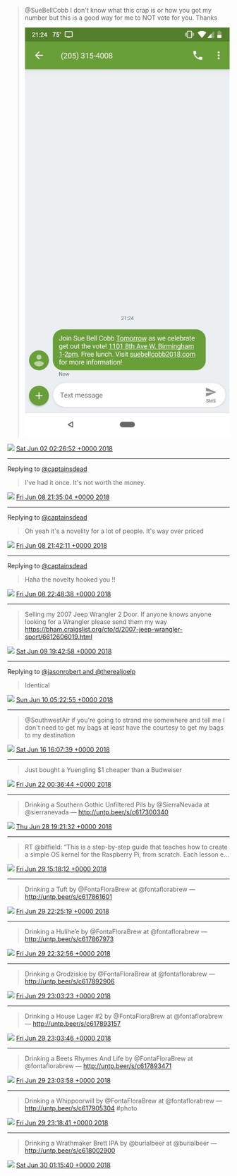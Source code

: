 > @SueBellCobb I don't know what this crap is or how you got my number but this is a good way for me to NOT vote for you. Thanks 
> 
> ![](media/1002738289995124736-DepxKP9V4AA1tjK.jpg)

<img src="media/tweet.ico" width="12" /> [Sat Jun 02 02:26:52 +0000 2018](https://twitter.com/nhudson/status/1002738289995124736)

----

Replying to [@captainsdead](https://twitter.com/captainsdead/status/1005199997019844609)

> I've had it once.  It's not worth the money.

<img src="media/tweet.ico" width="12" /> [Fri Jun 08 21:35:04 +0000 2018](https://twitter.com/nhudson/status/1005201569384747008)

----

Replying to [@captainsdead](https://twitter.com/captainsdead/status/1005202202431016960)

> Oh yeah it's a novelity for a lot of people. It's way over priced

<img src="media/tweet.ico" width="12" /> [Fri Jun 08 21:42:11 +0000 2018](https://twitter.com/nhudson/status/1005203358519648257)

----

Replying to [@captainsdead](https://twitter.com/captainsdead/status/1005219420480917505)

> Haha the novelty hooked you !!

<img src="media/tweet.ico" width="12" /> [Fri Jun 08 22:48:38 +0000 2018](https://twitter.com/nhudson/status/1005220084745457664)

----

> Selling my 2007 Jeep Wrangler 2 Door. If anyone knows anyone looking for a Wrangler please send them my way https://bham.craigslist.org/cto/d/2007-jeep-wrangler-sport/6612606019.html

<img src="media/tweet.ico" width="12" /> [Sat Jun 09 19:42:58 +0000 2018](https://twitter.com/nhudson/status/1005535747234062336)

----

Replying to [@jasonrobert and @therealjoelp](https://twitter.com/jasonrobert/status/1005648644379471877)

> Identical

<img src="media/tweet.ico" width="12" /> [Sun Jun 10 05:22:55 +0000 2018](https://twitter.com/nhudson/status/1005681697101418496)

----

> @SouthwestAir if you're going to strand me somewhere and tell me I don't need to get my bags at least have the courtesy to get my bags to my destination

<img src="media/tweet.ico" width="12" /> [Sat Jun 16 16:07:39 +0000 2018](https://twitter.com/nhudson/status/1008018273970073601)

----

> Just bought a Yuengling $1 cheaper than a Budweiser

<img src="media/tweet.ico" width="12" /> [Fri Jun 22 00:36:44 +0000 2018](https://twitter.com/nhudson/status/1009958330884935680)

----

> Drinking a Southern Gothic Unfiltered Pils by @SierraNevada at @sierranevada — http://untp.beer/s/c617300340

<img src="media/tweet.ico" width="12" /> [Thu Jun 28 19:21:32 +0000 2018](https://twitter.com/nhudson/status/1012415721199063041)

----

> RT @bitfield: “This is a step-by-step guide that teaches how to create a simple OS kernel for the Raspberry Pi, from scratch. Each lesson e…

<img src="media/tweet.ico" width="12" /> [Fri Jun 29 15:18:12 +0000 2018](https://twitter.com/nhudson/status/1012716874054946817)

----

> Drinking a Tuft by @FontaFloraBrew at @fontaflorabrew — http://untp.beer/s/c617861601

<img src="media/tweet.ico" width="12" /> [Fri Jun 29 22:25:19 +0000 2018](https://twitter.com/nhudson/status/1012824358845386752)

----

> Drinking a Hulihe’e by @FontaFloraBrew at @fontaflorabrew — http://untp.beer/s/c617867973

<img src="media/tweet.ico" width="12" /> [Fri Jun 29 22:32:56 +0000 2018](https://twitter.com/nhudson/status/1012826276493778945)

----

> Drinking a Grodziskie by @FontaFloraBrew at @fontaflorabrew — http://untp.beer/s/c617892906

<img src="media/tweet.ico" width="12" /> [Fri Jun 29 23:03:23 +0000 2018](https://twitter.com/nhudson/status/1012833939365429249)

----

> Drinking a House Lager #2 by @FontaFloraBrew at @fontaflorabrew — http://untp.beer/s/c617893157

<img src="media/tweet.ico" width="12" /> [Fri Jun 29 23:03:46 +0000 2018](https://twitter.com/nhudson/status/1012834038309179392)

----

> Drinking a Beets Rhymes And Life by @FontaFloraBrew at @fontaflorabrew — http://untp.beer/s/c617893471

<img src="media/tweet.ico" width="12" /> [Fri Jun 29 23:03:58 +0000 2018](https://twitter.com/nhudson/status/1012834088183574528)

----

> Drinking a Whippoorwill by @FontaFloraBrew at @fontaflorabrew — http://untp.beer/s/c617905304 #photo

<img src="media/tweet.ico" width="12" /> [Fri Jun 29 23:18:41 +0000 2018](https://twitter.com/nhudson/status/1012837792248983553)

----

> Drinking a Wrathmaker Brett IPA by @burialbeer at @burialbeer — http://untp.beer/s/c618002900

<img src="media/tweet.ico" width="12" /> [Sat Jun 30 01:15:40 +0000 2018](https://twitter.com/nhudson/status/1012867231343108096)